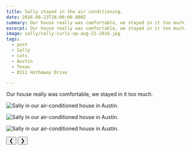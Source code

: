 ```yaml
---
title: Sally stayed in the air conditioning.
date: 2016-08-23T16:00:00.000Z
summary: Our house really was comfortable, we stayed in it too much.
excerpt: Our house really was comfortable, we stayed in it too much.
image: sally/sally-curls-up-aug-23-2016.jpg
tags:
  - post 
  - Sally
  - cats
  - Austin
  - Texas
  - 8311 Hathaway Drive

---
```


Our house really was comfortable, we stayed in it too much.

<div id="viewport">

![Sally in our air-conditioned house in Austin.](/static/img/sally/sally-on-mat-aug-23-2016.jpg "Sally in our air-conditioned house in Austin.")

![Sally in our air-conditioned house in Austin.](/static/img/sally/sally-curls-up-aug-23-2016.jpg "Sally in our air-conditioned house in Austin.")

![Sally in our air-conditioned house in Austin.](/static/img/timeline/sally/sally-in-windowsill-aug-23-2016.jpg.jpg "Sally in our air-conditioned house in Austin.")


</div>
<div class="flex row-reverse space-between">
  <div id="caption"></div>
  <div class="prevnext-container">
    <button id="buttonPrevious">&#10094;</button>
    <button id="buttonNext">&#10095;</button>
  </div>
</div>